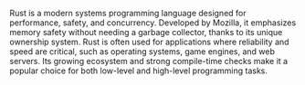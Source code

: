 Rust is a modern systems programming language designed for performance, safety, and concurrency. Developed by Mozilla, it emphasizes memory safety without needing a garbage collector, thanks to its unique ownership system. Rust is often used for applications where reliability and speed are critical, such as operating systems, game engines, and web servers. Its growing ecosystem and strong compile-time checks make it a popular choice for both low-level and high-level programming tasks.
